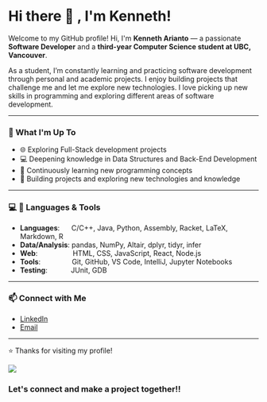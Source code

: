 # Hi there 👋 , I'm Kenneth!
Welcome to my GitHub profile! 
Hi, I'm **Kenneth Arianto** — a passionate **Software Developer** and a **third-year Computer Science student at UBC, Vancouver**.  

As a student, I’m constantly learning and practicing software development through personal and academic projects. I enjoy building projects that challenge me and let me explore new technologies.  I love picking up new skills in programming and exploring different areas of software development.  

---
### 📌 What I'm Up To
- 🌐 Exploring Full-Stack development projects  
- 💻 Deepening knowledge in Data Structures and Back-End Development 
- 📖 Continuously learning new programming concepts  
- 🔨 Building projects and exploring new technologies and knowledge

---

### 💻 🚀 Languages & Tools

- **Languages**:   &nbsp;&nbsp;&nbsp;&nbsp;  C/C++, Java, Python, Assembly, Racket, LaTeX, Markdown, R  
- **Data/Analysis**: pandas, NumPy, Altair, dplyr, tidyr, infer  
- **Web**:    &nbsp;&nbsp;&nbsp;&nbsp;&nbsp;&nbsp;&nbsp;&nbsp;&nbsp;&nbsp;&nbsp;&nbsp;&nbsp;&nbsp;&nbsp;&nbsp;       HTML, CSS, JavaScript, React, Node.js  
- **Tools**:        &nbsp;&nbsp;&nbsp;&nbsp;&nbsp;&nbsp;&nbsp;&nbsp;&nbsp;&nbsp;&nbsp;&nbsp;&nbsp;&nbsp; Git, GitHub, VS Code, IntelliJ, Jupyter Notebooks  
- **Testing**:     &nbsp;&nbsp;&nbsp;&nbsp;&nbsp;&nbsp;&nbsp;&nbsp;&nbsp;&nbsp;  JUnit, GDB  

---

### 📫 Connect with Me
- [LinkedIn](https://www.linkedin.com/in/kenneth-arianto/)  
- [Email](mailto:kennethyo2005@gmail.com)  

---
⭐️ Thanks for visiting my profile!


<p>
    <!-- <img src="https://github-readme-stats.vercel.app/api?username=HyperKenn&hide=contribs,prs&show_icons=true&hide_border=true&title_color=000" /> -->
    <img src="https://github-readme-stats.vercel.app/api/top-langs/?username=HyperKenn&layout=compact&langs_count=8" >  
</p>

### Let's connect and make a project together!!
<p>
<!--     <a href="https://bagusfe.id" target="blank"><img src="https://img.shields.io/badge/Website-https://bagusfe.com-green?" /></a>
    <a href="https://linkedin.bagusfe.com" target="blank"><img src="https://img.shields.io/badge/Bagus_Frayoga-30302f?style=flat&logo=linkedin" /></a>
    <a href="https://medium.com/@bagusfe" target="blank"><img src="https://img.shields.io/badge/Bagus_Frayoga-30302f?style=flat&logo=medium" /></a>
    <a href="https://tw.bagusfe.com" target="blank"><img src="https://img.shields.io/badge/@bagusfe_-30302f?style=flat&logo=twitter" /></a>
    <a href="https://www.paypal.me/gewdfe" target="blank"><img src="https://ionicabizau.github.io/badges/paypal.svg" /></a> -->
</p>
